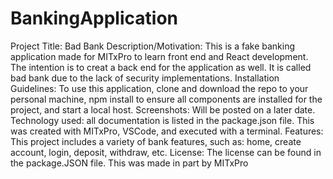 # BankingApplication

Project Title: Bad Bank
Description/Motivation: This is a fake banking application made for MITxPro to learn front end and React development. The intention is to creat a back end for the application as well. It is called bad bank due to the lack of security implementations. 
Installation Guidelines: To use this application, clone and download the repo to your personal machine, npm install to ensure all components are installed for the project, and start a local host. 
Screenshots: Will be posted on a later date.
Technology used: all documentation is listed in the package.json file. This was created with MITxPro, VSCode, and executed with a terminal.
Features: This project includes a variety of bank features, such as: home, create account, login, deposit, withdraw, etc.
License: The license can be found in the package.JSON file. This was made in part by MITxPro
